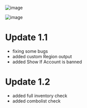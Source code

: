 ![image](https://user-images.githubusercontent.com/90693180/177045591-119872bc-e869-471c-88a9-71e8f64e16a1.png)


![image](https://user-images.githubusercontent.com/90693180/178105439-d7ff5b9a-0fb8-4f60-b6f3-b7641cd3fe02.png)



# Update 1.1
- fixing some bugs
- added custom Region output
- added Show If Account is banned
# Update 1.2
- added full inventory check
- added combolist check



